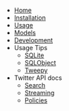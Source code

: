 - [Home](/#twitterverse)
- [Installation](installation.md)
- [Usage](usage.md)
- [Models](models.md)
- [Development](development.md)
- Usage Tips
    * [SQLite](usage_tips/sqlite.md)
    * [SQLObject](usage_tips/sqlobject.md)
    * [Tweepy](usage_tips/tweepy.md)
- Twitter API docs
    * [Search](twitter_api_docs/search.md)
    * [Streaming](twitter_api_docs/streaming.md)
    * [Policies](twitter_api_docs/policies.md)
